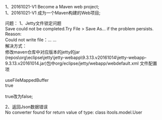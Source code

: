 1、20161021-V1 Become a Maven web project;   
1、20161021-V1  成为一个Maven构建的Web项目; 








问题： 
1、Jetty文件锁定问题  
Save could not be completed.Try File > Save As... if the problem persists.   
Reason:  
Could not write file：... ...  
解决方式：  
修改maven仓库中对应版本的jetty的jar  
(repos\org\eclipse\jetty\jetty-webapp\9.3.13.v20161014\jetty-webapp-  9.3.13.v20161014.jar)包中org/eclipse/jetty/webapp/webdefault.xml 文件配置项   
<init-param>  
      <param-name>useFileMappedBuffer</param-name>  
      <param-value>true</param-value>  
</init-param>  
true改为false;

2、返回Json数据错误   
 No converter found for return value of type: class itools.model.User  
 
